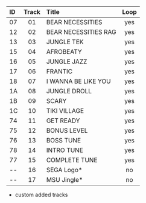 | ID  | Track | Title                | Loop |
| :-- | :---: | :------------------- | :--: |
| 07  |  01   | BEAR NECESSITIES     | yes  |
| 12  |  02   | BEAR NECESSITIES RAG | yes  |
| 13  |  03   | JUNGLE TEK           | yes  |
| 15  |  04   | AFROBEATY            | yes  |
| 16  |  05   | JUNGLE JAZZ          | yes  |
| 17  |  06   | FRANTIC              | yes  |
| 18  |  07   | I WANNA BE LIKE YOU  | yes  |
| 1A  |  08   | JUNGLE DROLL         | yes  |
| 1B  |  09   | SCARY                | yes  |
| 1C  |  10   | TIKI VILLAGE         | yes  |
| 74  |  11   | GET READY            | yes  |
| 75  |  12   | BONUS LEVEL          | yes  |
| 76  |  13   | BOSS TUNE            | yes  |
| 78  |  14   | INTRO TUNE           | yes  |
| 77  |  15   | COMPLETE TUNE        | yes  |
| --  |  16   | SEGA Logo*           |  no  |
| --  |  17   | MSU Jingle*          |  no  |

* custom added tracks
